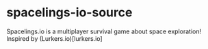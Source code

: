 # spacelings-io-source
Spacelings.io is a multiplayer survival game about space exploration! Inspired by (Lurkers.io)[lurkers.io]
